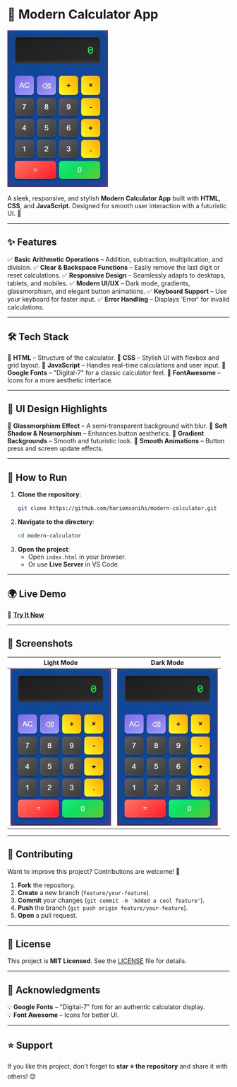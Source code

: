 # 🔢 Modern Calculator App

![Calculator Preview](https://github.com/hariomsonihs/Modern-Calculator/blob/main/calculator.jpeg)

A sleek, responsive, and stylish **Modern Calculator App** built with **HTML**, **CSS**, and **JavaScript**. Designed for smooth user interaction with a futuristic UI. 🚀

---

## ✨ Features

✅ **Basic Arithmetic Operations** – Addition, subtraction, multiplication, and division.
✅ **Clear & Backspace Functions** – Easily remove the last digit or reset calculations.
✅ **Responsive Design** – Seamlessly adapts to desktops, tablets, and mobiles.
✅ **Modern UI/UX** – Dark mode, gradients, glassmorphism, and elegant button animations.
✅ **Keyboard Support** – Use your keyboard for faster input.
✅ **Error Handling** – Displays 'Error' for invalid calculations.

---

## 🛠️ Tech Stack

🔹 **HTML** – Structure of the calculator.
🔹 **CSS** – Stylish UI with flexbox and grid layout.
🔹 **JavaScript** – Handles real-time calculations and user input.
🔹 **Google Fonts** – "Digital-7" for a classic calculator feel.
🔹 **FontAwesome** – Icons for a more aesthetic interface.

---

## 🎨 UI Design Highlights

🎨 **Glassmorphism Effect** – A semi-transparent background with blur.
🎨 **Soft Shadow & Neumorphism** – Enhances button aesthetics.
🎨 **Gradient Backgrounds** – Smooth and futuristic look.
🎨 **Smooth Animations** – Button press and screen update effects.

---

## 🚀 How to Run

1. **Clone the repository**:
   ```bash
   git clone https://github.com/hariomsonihs/modern-calculator.git
   ```
2. **Navigate to the directory**:
   ```bash
   cd modern-calculator
   ```
3. **Open the project**:
   - Open `index.html` in your browser.
   - Or use **Live Server** in VS Code.

---

## 🌍 Live Demo

🔗 **[Try It Now](https://modern-calculator-hariomsonihs.vercel.app/)**

---

## 📸 Screenshots

| Light Mode | Dark Mode |
|------------|------------|
| ![Light](https://github.com/hariomsonihs/Modern-Calculator/blob/main/calculator.jpeg) | ![Dark](https://github.com/hariomsonihs/Modern-Calculator/blob/main/calculator.jpeg) |

---

## 🤝 Contributing

Want to improve this project? Contributions are welcome! 🚀

1. **Fork** the repository.
2. **Create** a new branch (`feature/your-feature`).
3. **Commit** your changes (`git commit -m 'Added a cool feature'`).
4. **Push** the branch (`git push origin feature/your-feature`).
5. **Open** a pull request.

---

## 📜 License

This project is **MIT Licensed**. See the [LICENSE](LICENSE) file for details.

---

## 🙌 Acknowledgments

💡 **Google Fonts** – "Digital-7" font for an authentic calculator display.  
💡 **Font Awesome** – Icons for better UI.

---

## ⭐ Support

If you like this project, don't forget to **star ⭐ the repository** and share it with others! 😊
